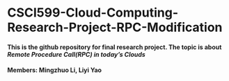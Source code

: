 # CSCI599-Cloud-Computing-Research-Project-RPC-Modification

#### This is the github repository for final research project. The topic is about *Remote Procedure Call(RPC) in today’s Clouds*
#### Members: Mingzhuo Li, Liyi Yao
